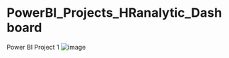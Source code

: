 # PowerBI_Projects_HRanalytic_Dashboard
Power BI Project 1
![image](https://github.com/user-attachments/assets/630a4275-c14b-449d-93da-87f05b209d2e)
